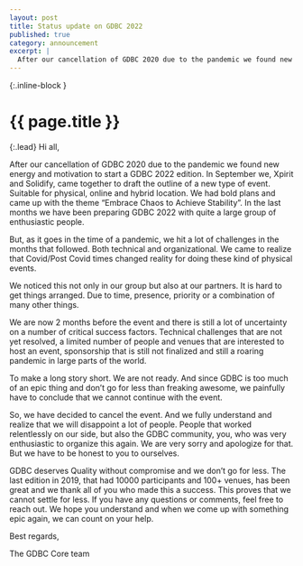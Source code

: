 ```yaml
---
layout: post
title: Status update on GDBC 2022 
published: true
category: announcement
excerpt: |
  After our cancellation of GDBC 2020 due to the pandemic we found new energy and motivation to start a GDBC 2022 edition. In September we, Xpirit and Solidify, came together to draft the outline of a new type of event. Suitable for physical, online and hybrid location. We had bold plans and came up with the theme “Embrace Chaos to Achieve Stability”. In the last months we have been preparing GDBC 2022 with quite a large group of enthusiastic people.
---
```


{:.inline-block }
# {{ page.title }}

{:.lead}
Hi all,

After our cancellation of GDBC 2020 due to the pandemic we found new energy and motivation to start a GDBC 2022 edition. In September we, Xpirit and Solidify, came together to draft the outline of a new type of event. Suitable for physical, online and hybrid location. We had bold plans and came up with the theme “Embrace Chaos to Achieve Stability”. In the last months we have been preparing GDBC 2022 with quite a large group of enthusiastic people.

But, as it goes in the time of a pandemic, we hit a lot of challenges in the months that followed. Both technical and organizational. We came to realize that Covid/Post Covid times changed reality for doing these kind of physical events.

We noticed this not only in our group but also at our partners. It is hard to get things arranged. Due to time, presence, priority or a combination of many other things.

We are now 2 months before the event and there is still a lot of uncertainty on a number of critical success factors. Technical challenges that are not yet resolved, a limited number of people and venues that are interested to host an event, sponsorship that is still not finalized and still a roaring pandemic in large parts of the world.

To make a long story short. We are not ready. And since GDBC is too much of an epic thing and don’t go for less than freaking awesome, we painfully have to conclude that we cannot continue with the event.

So, we have decided to cancel the event. And we fully understand and realize that we will disappoint a lot of people. People that worked relentlessly on our side, but also the GDBC community, you, who was very enthusiastic to organize this again. We are very sorry and apologize for that. But we have to be honest to you to ourselves.

GDBC deserves Quality without compromise and we don’t go for less. The last edition in 2019, that had 10000 participants and 100+ venues, has been great and we thank all of you who made this a success. This proves that we cannot settle for less.
If you have any questions or comments, feel free to reach out. We hope you understand and when we come up with something epic again, we can count on your help.

Best regards,

The GDBC Core team
